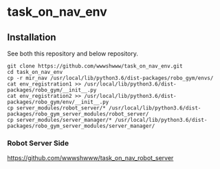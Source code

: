 # task_on_nav_env

## Installation

See both this repository and below repository.

```
git clone https://github.com/wwwshwww/task_on_nav_env.git
cd task_on_nav_env
cp -r mir_nav /usr/local/lib/python3.6/dist-packages/robo_gym/envs/
cat env_registration1 >> /usr/local/lib/python3.6/dist-packages/robo_gym/__init__.py
cat env_registration2 >> /usr/local/lib/python3.6/dist-packages/robo_gym/env/__init__.py
cp server_modules/robot_server/* /usr/local/lib/python3.6/dist-packages/robo_gym_server_modules/robot_server/
cp server_modules/server_manager/* /usr/local/lib/python3.6/dist-packages/robo_gym_server_modules/server_manager/
```

### Robot Server Side

https://github.com/wwwshwww/task_on_nav_robot_server
